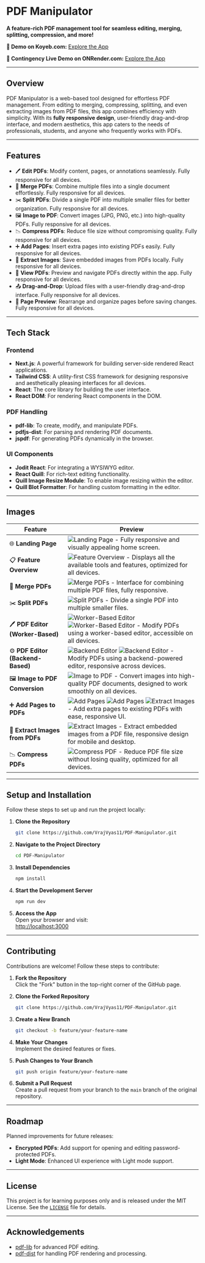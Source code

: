 # **PDF Manipulator**

**A feature-rich PDF management tool for seamless editing, merging, splitting, compression, and more!** 


**🚀 Demo on Koyeb.com:**  [Explore the App](https://adjacent-filia-vrajvyas-6f3d840f.koyeb.app/)  

**🚀 Contingency Live Demo on ONRender.com:**  [Explore the App](https://pdf-manipulator-gdqt.onrender.com/)  

---


## **Overview**

PDF Manipulator is a web-based tool designed for effortless PDF management. From editing to merging, compressing, splitting, and even extracting images from PDF files, this app combines efficiency with simplicity. With its **fully responsive design**, user-friendly drag-and-drop interface, and modern aesthetics, this app caters to the needs of professionals, students, and anyone who frequently works with PDFs.

---

## **Features**

- 🖊️ **Edit PDFs**: Modify content, pages, or annotations seamlessly. Fully responsive for all devices.  
- 📂 **Merge PDFs**: Combine multiple files into a single document effortlessly. Fully responsive for all devices.  
- ✂️ **Split PDFs**: Divide a single PDF into multiple smaller files for better organization. Fully responsive for all devices.  
- 🖼️ **Image to PDF**: Convert images (JPG, PNG, etc.) into high-quality PDFs. Fully responsive for all devices.  
- 📉 **Compress PDFs**: Reduce file size without compromising quality. Fully responsive for all devices.  
- ➕ **Add Pages**: Insert extra pages into existing PDFs easily. Fully responsive for all devices.  
- 📸 **Extract Images**: Save embedded images from PDFs locally. Fully responsive for all devices.  
- 👀 **View PDFs**: Preview and navigate PDFs directly within the app. Fully responsive for all devices.  
- 📤 **Drag-and-Drop**: Upload files with a user-friendly drag-and-drop interface. Fully responsive for all devices.  
- 🔄 **Page Preview**: Rearrange and organize pages before saving changes. Fully responsive for all devices.  

---

## **Tech Stack**

### **Frontend**
- **Next.js**: A powerful framework for building server-side rendered React applications.
- **Tailwind CSS**: A utility-first CSS framework for designing responsive and aesthetically pleasing interfaces for all devices.
- **React**: The core library for building the user interface.
- **React DOM**: For rendering React components in the DOM.

### **PDF Handling**
- **pdf-lib**: To create, modify, and manipulate PDFs.
- **pdfjs-dist**: For parsing and rendering PDF documents.
- **jspdf**: For generating PDFs dynamically in the browser.

### **UI Components**
- **Jodit React**: For integrating a WYSIWYG editor.
- **React Quill**: For rich-text editing functionality.
- **Quill Image Resize Module**: To enable image resizing within the editor.
- **Quill Blot Formatter**: For handling custom formatting in the editor.

---

## **Images**

| **Feature**                       | **Preview**                                                                                 |
|------------------------------------|---------------------------------------------------------------------------------------------|
| 🌐 **Landing Page**                | ![Landing Page](./livedemoimages/1.png) - Fully responsive and visually appealing home screen. |
| 📋 **Feature Overview**            | ![Feature Overview](./livedemoimages/2.png) - Displays all the available tools and features, optimized for all devices.|
| 📂 **Merge PDFs**                  | ![Merge PDFs](./livedemoimages/3.png) - Interface for combining multiple PDF files, fully responsive. |
| ✂️ **Split PDFs**                  | ![Split PDFs](./livedemoimages/14.png) - Divide a single PDF into multiple smaller files. |
| 🖊️ **PDF Editor (Worker-Based)**   | ![Worker-Based Editor](./livedemoimages/4.png) ![Worker-Based Editor](./livedemoimages/5.png) - Modify PDFs using a worker-based editor, accessible on all devices. |
| ⚙️ **PDF Editor (Backend-Based)**  | ![Backend Editor](./livedemoimages/6.png) ![Backend Editor](./livedemoimages/7.png) - Modify PDFs using a backend-powered editor, responsive across devices. |
| 🖼️ **Image to PDF Conversion**     | ![Image to PDF](./livedemoimages/8.png) - Convert images into high-quality PDF documents, designed to work smoothly on all devices. |
| ➕ **Add Pages to PDFs**            | ![Add Pages](./livedemoimages/9.png) ![Add Pages](./livedemoimages/10.png) ![Extract Images](./livedemoimages/11.png) - Add extra pages to existing PDFs with ease, responsive UI. |
| 📸 **Extract Images from PDFs**     | ![Extract Images](./livedemoimages/12.png) - Extract embedded images from a PDF file, responsive design for mobile and desktop. |
| 📉 **Compress PDFs**               | ![Compress PDF](./livedemoimages/13.png) - Reduce PDF file size without losing quality, optimized for all devices. |


---

## **Setup and Installation**

Follow these steps to set up and run the project locally:

1. **Clone the Repository**  
   ```bash
   git clone https://github.com/VrajVyas11/PDF-Manipulator.git
   ```

2. **Navigate to the Project Directory**  
   ```bash
   cd PDF-Manipulator
   ```

3. **Install Dependencies**  
   ```bash
   npm install
   ```

4. **Start the Development Server**  
   ```bash
   npm run dev
   ```

5. **Access the App**  
   Open your browser and visit:  
   [http://localhost:3000](http://localhost:3000)

---

## **Contributing**

Contributions are welcome! Follow these steps to contribute:

1. **Fork the Repository**  
   Click the "Fork" button in the top-right corner of the GitHub page.

2. **Clone the Forked Repository**  
   ```bash
   git clone https://github.com/VrajVyas11/PDF-Manipulator.git
   ```

3. **Create a New Branch**  
   ```bash
   git checkout -b feature/your-feature-name
   ```

4. **Make Your Changes**  
   Implement the desired features or fixes.

5. **Push Changes to Your Branch**  
   ```bash
   git push origin feature/your-feature-name
   ```

6. **Submit a Pull Request**  
   Create a pull request from your branch to the `main` branch of the original repository.

---

## **Roadmap**

Planned improvements for future releases:

- **Encrypted PDFs**: Add support for opening and editing password-protected PDFs.
- **Light Mode**: Enhanced UI experience with Light mode support.

---

## License

This project is for learning purposes only and is released under the MIT License. See the [`LICENSE`](./Licence) file for details.

---

## **Acknowledgements**

- [pdf-lib](https://pdf-lib.js.org/) for advanced PDF editing.
- [pdf-dist](https://pdf.js.org/) for handling PDF rendering and processing.
